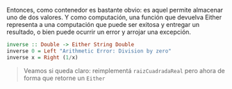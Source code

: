Entonces, como contenedor es bastante obvio: es aquel permite almacenar uno de dos valores. Y como computación, una función que devuelva Either representa a una computación que puede ser exitosa y entregar un resultado, o bien puede ocurrir un error y arrojar una excepción.

```haskell
inverse :: Double -> Either String Double 
inverse 0 = Left "Arithmetic Error: Division by zero"
inverse x = Right (1/x)
```

> Veamos si queda claro: reimplementá `raizCuadradaReal` pero ahora de forma que retorne un `Either`